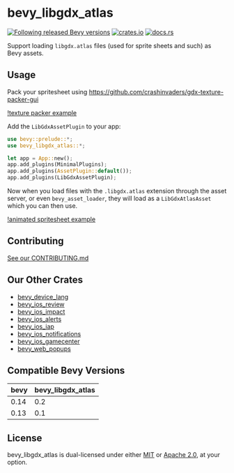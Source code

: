 # bevy_libgdx_atlas

[![Following released Bevy versions](https://img.shields.io/badge/Bevy%20tracking-released%20version-lightblue)](https://bevyengine.org/learn/quick-start/plugin-development/#main-branch-tracking)
[![crates.io](https://img.shields.io/crates/v/bevy_libgdx_atlas)](https://crates.io/crates/bevy_libgdx_atlas)
[![docs.rs](https://docs.rs/bevy_libgdx_atlas/badge.svg)](https://docs.rs/bevy_libgdx_atlas)


Support loading `libgdx.atlas` files (used for sprite sheets and such) as Bevy assets.

## Usage

Pack your spritesheet using https://github.com/crashinvaders/gdx-texture-packer-gui

[!texture packer example](texture_packer_example.webp)

Add the `LibGdxAssetPlugin` to your app:

```rust
use bevy::prelude::*;
use bevy_libgdx_atlas::*;

let app = App::new();
app.add_plugins(MinimalPlugins);
app.add_plugins(AssetPlugin::default());
app.add_plugins(LibGdxAssetPlugin);
```

Now when you load files with the `.libgdx.atlas` extension through the asset server, or even `bevy_asset_loader`, they will load as a `LibGdxAtlasAsset` which you can then use.

[!animated spritesheet example](animated_spritesheet_example.webp)

## Contributing

[See our CONTRIBUTING.md](/CONTRIBUTING.md)

## Our Other Crates

- [bevy_device_lang](https://github.com/rustunit/bevy_device_lang)
- [bevy_ios_review](https://github.com/rustunit/bevy_ios_review)
- [bevy_ios_impact](https://github.com/rustunit/bevy_ios_impact)
- [bevy_ios_alerts](https://github.com/rustunit/bevy_ios_alerts)
- [bevy_ios_iap](https://github.com/rustunit/bevy_ios_iap)
- [bevy_ios_notifications](https://github.com/rustunit/bevy_ios_notifications)
- [bevy_ios_gamecenter](https://github.com/rustunit/bevy_ios_gamecenter)
- [bevy_web_popups](https://github.com/rustunit/bevy_web_popups)

## Compatible Bevy Versions

|bevy|bevy_libgdx_atlas|
|-|-|
|0.14|0.2|
|0.13|0.1|

## License

bevy_libgdx_atlas is dual-licensed under either [MIT](https://opensource.org/license/MIT) or [Apache 2.0](https://www.apache.org/licenses/LICENSE-2.0), at your option.
